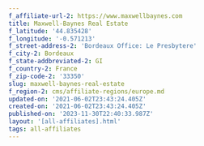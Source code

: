 ```yaml
---
f_affiliate-url-2: https://www.maxwellbaynes.com
title: Maxwell-Baynes Real Estate
f_latitude: '44.835428'
f_longitude: '-0.571213'
f_street-address-2: 'Bordeaux Office: Le Presbytere­'
f_city-2: Bordeaux­
f_state-addbreviated-2: GI­
f_country-2: France
f_zip-code-2: '33350'
slug: maxwell-baynes-real-estate
f_region-2: cms/affiliate-regions/europe.md
updated-on: '2021-06-02T23:43:24.405Z'
created-on: '2021-06-02T23:43:24.405Z'
published-on: '2023-11-30T22:40:33.987Z'
layout: '[all-affiliates].html'
tags: all-affiliates
---
```



